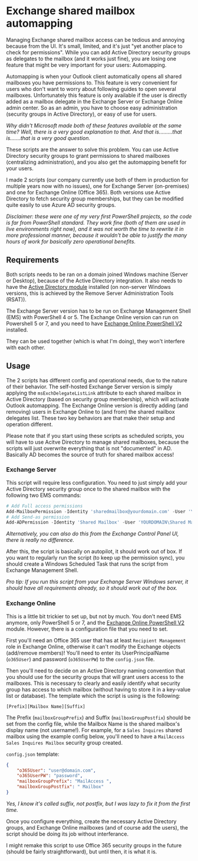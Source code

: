 # Exchange shared mailbox automapping

Managing Exchange shared mailbox access can be tedious and annoying because from the UI. It's small, limited, and it's just "yet another place to check for permissions". While you can add Active Directory security groups as delegates to the mailbox (and it works just fine), you are losing one feature that might be very important for your users: Automapping.

Automapping is when your Outlook client automatically opens all shared mailboxes you have permissions to. This feature is very convenient for users who don't want to worry about following guides to open several mailboxes. Unfortunately this feature is only available if the user is directly added as a mailbox delegate in the Exchange Server or Exchange Online admin center. So as an admin, you have to choose easy administration (security groups in Active Directory), or easy of use for users. 

_Why didn't Microsoft made both of these features available at the same time? Well, there is a very good explanation to that. And that is.........that is.......that is a very good question._

These scripts are the answer to solve this problem. You can use Active Directory security groups to grant permissions to shared mailboxes (centralizing administration), and you also get the automapping benefit for your users.

I made 2 scripts (our company currently use both of them in production for multiple years now with no issues), one for Exchange Server (on-premises) and one for Exchange Online (Office 365). Both versions use Active Directory to fetch security group memberships, but they can be modified quite easily to use Azure AD security groups.

_Disclaimer: these were one of my very first PowerShell projects, so the code is far from PowerShell standard. They work fine (both of them are used in live environments right now), and it was not worth the time to rewrite it in more professional manner, because it wouldn't be able to justify the many hours of work for basically zero operational benefits._

## Requirements

Both scripts needs to be ran on a domain joined Windows machine (Server or Desktop), because of the Active Directory integration. It also needs to have the [Active Directory module](https://docs.microsoft.com/en-us/powershell/module/activedirectory) installed (on non-server Windows versions, this is achieved by the Remove Server Administration Tools (RSAT)).

The Exchange Server version has to be run on Exchange Management Shell (EMS) with PowerShell 4 or 5.
The Exchange Online version can run on Powershell 5 or 7, and you need to have [Exchange Online PowerShell V2](https://docs.microsoft.com/en-us/powershell/exchange/exchange-online-powershell-v2) installed.

They can be used together (which is what I'm doing), they won't interfere with each other.

## Usage

The 2 scripts has different config and operational needs, due to the nature of their behavior. The self-hosted Exchange Server version is simply applying the `msExchDelegateListLink` attribute to each shared mailbox in Active Directory (based on security group membership), which will activate Outlook automapping. The Exchange Online version is directly adding (and removing) users in Exchange Online to (and from) the shared mailbox delegates list. These two key behaviors are that make their setup and operation different.

Please note that if you start using these scripts as scheduled scripts, you will have to use Acitve Directory to manage shared mailboxes, because the scripts will just overwrite everything that is not "documented" in AD. Basically AD becomes the source of truth for shared mailbox access!

### Exchange Server

This script will require less configuration. You need to just simply add your Active Directory security group once to the shared mailbox with the following two EMS commands:

```powershell
# Add Full access permissions
Add-MailboxPermission -Identity 'sharedmailbox@yourdomain.com' -User 'YOURDOMAIN\Shared Mailbox Access Group' -AccessRights 'FullAccess'
# Add Send-as permission
Add-ADPermission -Identity 'Shared Mailbox' -User 'YOURDOMAIN\Shared Mailbox Access Group' -ExtendedRights 'Send-as'
```

_Alternatively, you can also do this from the Exchange Control Panel UI, there is really no difference._

After this, the script is basically on autopilot, it should work out of box. If you want to regularly run the script (to keep up the permission sync), you should create a Windows Scheduled Task that runs the script from Exchange Management Shell.

_Pro tip: If you run this script from your Exchange Server Windows server, it should have all requirements already, so it should work out of the box._

### Exchange Online

This is a little bit trickier to set up, but not by much. You don't need EMS anymore, only PowerShell 5 or 7, and the [Exchange Online PowerShell V2](https://docs.microsoft.com/en-us/powershell/exchange/exchange-online-powershell-v2) module. However, there is a configuration file that you need to set. 

First you'll need an Office 365 user that has at least `Recipient Management` role in Exchange Online, otherwise it can't modify the Exchange objects (add/remove members)! You'll need to enter its UserPrincipalName (`o365User`) and password (`o365UserPW`) to the `config.json` file.

Then you'll need to decide on an Active Directory naming convention that you should use for the security groups that will grant users access to the mailboxes. This is necessary to clearly and easily identify what security group has access to which mailbox (without having to store it in a key-value list or database). The template which the script is using is the following:

```
[Prefix][Mailbox Name][Suffix]
```

The Prefix (`mailboxGroupPrefix`) and Suffix (`mailboxGroupPostfix`) should be set from the config file, while the Mailbox Name is the shared mailbox's display name (not username!). For example, for a `Sales Inquires` shared mailbox using the example config below, you'll need to have a `MailAccess Sales Inquires Mailbox` security group created. 

`config.json` template:

```json
{
    "o365User": "user@domain.com",
    "o365UserPW": "password",
    "mailboxGroupPrefix": "MailAccess ",
    "mailboxGroupPostfix": " Mailbox"
}
```

_Yes, I know it's called suffix, not postfix, but I was lazy to fix it from the first time._

Once you configure everything, create the necessary Active Directory groups, and Exchange Online mailboxes (and of course add the users), the script should be doing its job without interferance.

I might remake this script to use Office 365 security groups in the future (should be fairly straightforward), but until then, it is what it is.